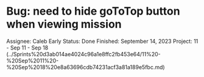 # Bug: need to hide goToTop button when viewing mission

Assignee: Caleb Early
Status: Done
Finished: September 14, 2023
Project: 11 - Sep 11 - Sep 18 (../Sprints%20d3ab014ae4024c96a1e8ffc2fb453e64/11%20-%20Sep%2011%20-%20Sep%2018%20e8a63696cdb74231acf3a81a189e5fbc.md)